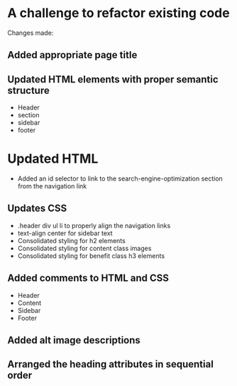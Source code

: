 # A challenge to refactor existing code

 
Changes made:

## Added appropriate page title
## Updated HTML elements with proper semantic structure
- Header
- section
- sidebar
- footer

# Updated HTML
- Added an id selector to link to the search-engine-optimization section from the navigation link

## Updates CSS
- .header div ul li to properly align the navigation links
- text-align center for sidebar text
- Consolidated styling for h2 elements
- Consolidated styling for content class images
- Consolidated styling for benefit class h3 elements

## Added comments to HTML and CSS
- Header
- Content
- Sidebar
- Footer

## Added alt image descriptions
## Arranged the heading attributes in sequential order
